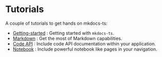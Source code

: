 # Tutorials

A couple of tutorials to get hands on mkdocs-ts:

- [Getting-started](@nav/tutorials/basics) : Getting started with `mkdocs-ts`.
- [Markdown](@nav/tutorials/markdown) : Get the most of Markdown capabilities.
- [Code API](@nav/tutorials/code-api) : Include code API documentation within your application.
- [Notebook](@nav/tutorials/notebook) : Include powerful notebook like pages in your navigation.
